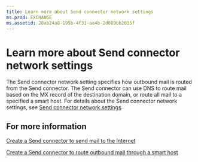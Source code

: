 ```yaml
---
title: Learn more about Send connector network settings
ms.prod: EXCHANGE
ms.assetid: 28ab24a8-195b-4f31-aa4b-2d089bb2035f
---
```



# Learn more about Send connector network settings

The Send connector network setting specifies how outbound mail is routed from the Send connector. The Send connector can use DNS to route mail based on the MX record of the destination domain, or route all mail to a specified a smart host. For details about the Send connector network settings, see  [Send connector network settings](send-connectors.md#NetworkSettings).
  
    
    


## For more information

 [Create a Send connector to send mail to the Internet](create-a-send-connector-to-send-mail-to-the-internet.md)
  
    
    
 [Create a Send connector to route outbound mail through a smart host](create-a-send-connector-to-route-outbound-mail-through-a-smart-host.md)
  
    
    

